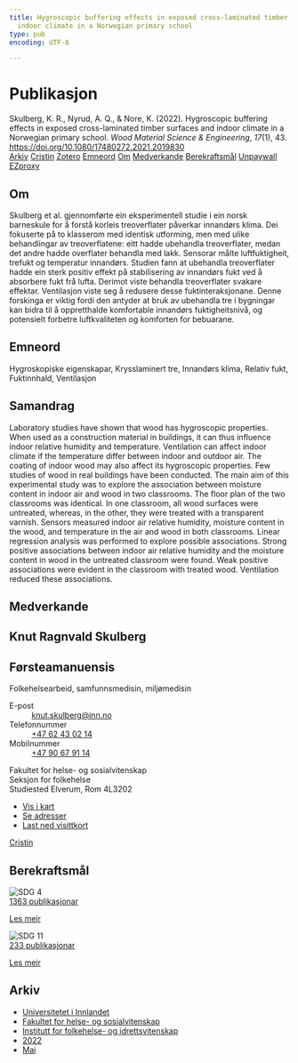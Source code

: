 ```yaml
---
title: Hygroscopic buffering effects in exposed cross-laminated timber surfaces and
  indoor climate in a Norwegian primary school
type: pub
encoding: UTF-8

---
```

<h1>Publikasjon</h1>
<article id="csl-bib-container-683TIHA4" class="csl-bib-container">
  <div class="csl-bib-body"> <div class="csl-entry">Skulberg, K. R., Nyrud, A. Q., &#38; Nore, K. (2022). Hygroscopic buffering effects in exposed cross-laminated timber surfaces and indoor climate in a Norwegian primary school. <i>Wood Material Science &#38; Engineering</i>, <i>17</i>(1), 43. <a href="https://doi.org/10.1080/17480272.2021.2019830">https://doi.org/10.1080/17480272.2021.2019830</a></div> </div>
  <div class="csl-bib-buttons">
    <a href="#taxonomy-article-683TIHA4" alt="archive" class="csl-bib-button">Arkiv</a>
    <a href="https://app.cristin.no/results/show.jsf?id=2020648" alt="Cristin" class="csl-bib-button">Cristin</a>
    <a href="http://zotero.org/groups/5881554/items/683TIHA4" alt="Zotero" class="csl-bib-button">Zotero</a>
    <a href="#keywords-article-683TIHA4" alt="keywords" class="csl-bib-button">Emneord</a>
    <a href="#about-article-683TIHA4" alt="about_pub" class="csl-bib-button">Om</a>
    <a href="#contributors-article-683TIHA4" alt="contributors" class="csl-bib-button">Medverkande</a>
    <a href="#sdg-article-683TIHA4" alt="sdg" class="csl-bib-button">Berekraftsmål</a>
    <a href="https://www.tandfonline.com/doi/pdf/10.1080/17480272.2021.2019830?needAccess=true" alt="Unpaywall" class="csl-bib-button">Unpaywall</a>
    <a href="https://www.tandfonline.com/doi/pdf/10.1080/17480272.2021.2019830?needAccess=true" alt="EZproxy" class="csl-bib-button">EZproxy</a>
  </div>
  <div id="csl-bib-meta-container-683TIHA4"></div>
</article>
<div id="csl-bib-meta-683TIHA4" class="csl-bib-meta">
  <article id="about-article-683TIHA4" class="about_pub-article">
    <h1>Om</h1>
    Skulberg et al. gjennomførte ein eksperimentell studie i ein norsk barneskule for å forstå korleis treoverflater påverkar innandørs klima. Dei fokuserte på to klasserom med identisk utforming, men med ulike behandlingar av treoverflatene: eitt hadde ubehandla treoverflater, medan det andre hadde overflater behandla med lakk. Sensorar målte luftfuktigheit, trefukt og temperatur innandørs. Studien fann at ubehandla treoverflater hadde ein sterk positiv effekt på stabilisering av innandørs fukt ved å absorbere fukt frå lufta. Derimot viste behandla treoverflater svakare effektar. Ventilasjon viste seg å redusere desse fuktinteraksjonane. Denne forskinga er viktig fordi den antyder at bruk av ubehandla tre i bygningar kan bidra til å oppretthalde komfortable innandørs fuktigheitsnivå, og potensielt forbetre luftkvaliteten og komforten for bebuarane.
  </article>
  <article id="keywords-article-683TIHA4" class="keywords-article">
    <h1>Emneord</h1>
    Hygroskopiske eigenskapar, Krysslaminert tre, Innandørs klima, Relativ fukt, Fuktinnhald, Ventilasjon
  </article>
  <article id="abstract-article-683TIHA4" class="abstract-article">
    <h1>Samandrag</h1>
    Laboratory studies have shown that wood has hygroscopic properties. When used as a construction material in buildings, it can thus influence indoor relative humidity and temperature. Ventilation can affect indoor climate if the temperature differ between indoor and outdoor air. The coating of indoor wood may also affect its hygroscopic properties. Few studies of wood in real buildings have been conducted. The main aim of this experimental study was to explore the association between moisture content in indoor air and wood in two classrooms. The floor plan of the two classrooms was identical. In one classroom, all wood surfaces were untreated, whereas, in the other, they were treated with a transparent varnish. Sensors measured indoor air relative humidity, moisture content in the wood, and temperature in the air and wood in both classrooms. Linear regression analysis was performed to explore possible associations. Strong positive associations between indoor air relative humidity and the moisture content in wood in the untreated classroom were found. Weak positive associations were evident in the classroom with treated wood. Ventilation reduced these associations.
  </article>
  <article id="contributors-article-683TIHA4" class="contributors-article">
    <h1>Medverkande</h1>
    <div class="personas"> <div class="vrtx-hinn-person-card"> <div class="photo"> <i class="lar la-user-circle missing-person"></i> </div> <div class="info"> <hgroup><h1>Knut Ragnvald Skulberg</h1> <h2>Førsteamanuensis</h2> <p>Folkehelsearbeid, samfunnsmedisin, miljømedisin </p> </hgroup><dl> <dt>E-post</dt> <dd> <a href="mailto:knut.skulberg@inn.no">knut.skulberg@inn.no</a> </dd> <dt>Telefonnummer</dt> <dd><a href="tel:+4762430214"> +47 62 43 02 14 </a></dd> <dt>Mobilnummer</dt> <dd><a href="tel:+4790679114"> +47 90 67 91 14 </a></dd> </dl> <p> Fakultet for helse- og sosialvitenskap<br> Seksjon for folkehelse<br> Studiested Elverum, Rom 4L3202 </p> <ul class="vrtx-hinn-links"> <li><a href="https://www.google.com/maps?q=60.88177,11.53669">Vis i kart</a></li> <li><a href="https://www.inn.no/finn-en-ansatt/knut-skulberg.html#vrtx-hinn-addresses">Se adresser</a></li> <li><a href="https://www.inn.no/finn-en-ansatt/knut-skulberg.html?vrtx=vcf">Last ned visittkort</a></li> </ul> </div> </div> <a href="https://app.cristin.no/persons/show.jsf?id=9616" alt="Cristin URL" class="personas-cristin">Cristin</a> </div>
  </article>
  <article id="sdg-article-683TIHA4" class="sdg-article">
    <h1>Berekraftsmål</h1>
    <div class="sdg-container"><div id="sdg4" class="sdg">
        <img src="{{< params subfolder >}}images/sdg/sdg04_nn.png" class="image" alt="SDG 4">
        <div class="sdg-overlay">
          <a href="{{< params subfolder >}}nn/archive/?sdg=4#archive" class="sdg-publication-count"><span>1363</span> publikasjonar</a>
          <p><a href="https://fn.no/om-fn/fns-baerekraftsmaal/god-utdanning?lang=nno-NO" class="sdg-read-more">Les meir</a></p>
        </div>
      </div> <div id="sdg11" class="sdg">
        <img src="{{< params subfolder >}}images/sdg/sdg11_nn.png" class="image" alt="SDG 11">
        <div class="sdg-overlay">
          <a href="{{< params subfolder >}}nn/archive/?sdg=11#archive" class="sdg-publication-count"><span>233</span> publikasjonar</a>
          <p><a href="https://fn.no/om-fn/fns-baerekraftsmaal/baerekraftige-byer-og-lokalsamfunn?lang=nno-NO" class="sdg-read-more">Les meir</a></p>
        </div>
      </div></div>
  </article>
  <article id="taxonomy-article-683TIHA4" class="taxonomy-article">
    <h1>Arkiv</h1>
    <ul>
      <li><a href="{{< params subfolder >}}nn/archive/?key=3DCRN523">Universitetet i Innlandet</a></li>
      <li><a href="{{< params subfolder >}}nn/archive/?key=IDKFS3MX">Fakultet for helse- og sosialvitenskap</a></li>
      <li><a href="{{< params subfolder >}}nn/archive/?key=FJXE3Z8X">Institutt for folkehelse- og idrettsvitenskap</a></li>
      <li><a href="{{< params subfolder >}}nn/archive/?key=P2L6JC54">2022</a></li>
      <li><a href="{{< params subfolder >}}nn/archive/?key=FWGLVFTI">Mai</a></li>
    </ul>
  </article>
</div>
